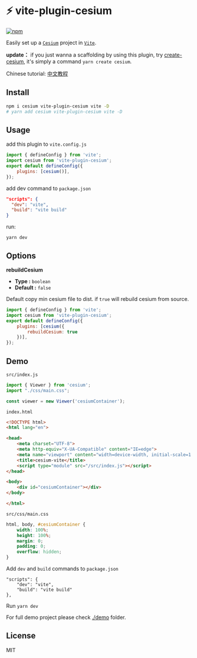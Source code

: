 # ⚡ vite-plugin-cesium 

[![npm](https://img.shields.io/npm/v/vite-plugin-cesium.svg)](https://www.npmjs.com/package/vite-plugin-cesium)

Easily set up a [`Cesium`] project in [`Vite`].

[`Cesium`]: https://github.com/CesiumGS/cesium
[`Vite`]: https://github.com/vitejs/vite

**update：** if you just wanna a scaffolding by using this plugin, try [create-cesium](https://www.npmjs.com/package/create-cesium), it's simply a command  `yarn create cesium`. 

Chinese tutorial: [中文教程](https://segmentfault.com/a/1190000039344137)

## Install

```bash
npm i cesium vite-plugin-cesium vite -D 
# yarn add cesium vite-plugin-cesium vite -D
```

## Usage

add this plugin to `vite.config.js`

```js
import { defineConfig } from 'vite';
import cesium from 'vite-plugin-cesium';
export default defineConfig({
    plugins: [cesium()],
});
```

add dev command to `package.json`

```json
"scripts": {
  "dev": "vite",
  "build": "vite build"
}
```
run:

`yarn dev`

## Options

**rebuildCesium**

- **Type :** `boolean`
- **Default :** `false`

Default copy min cesium file to dist. if `true` will rebuild cesium from source. 

```js
import { defineConfig } from 'vite';
import cesium from 'vite-plugin-cesium';
export default defineConfig({
    plugins: [cesium({
        rebuildCesium: true
    })],
});
```

## Demo


`src/index.js`

```js
import { Viewer } from 'cesium';
import "./css/main.css";

const viewer = new Viewer('cesiumContainer');
```

`index.html`

```html
<!DOCTYPE html>
<html lang="en">

<head>
    <meta charset="UTF-8">
    <meta http-equiv="X-UA-Compatible" content="IE=edge">
    <meta name="viewport" content="width=device-width, initial-scale=1.0">
    <title>cesium-vite</title>
    <script type="module" src="/src/index.js"></script>
</head>

<body>
    <div id="cesiumContainer"></div>
</body>

</html>
```

`src/css/main.css`

```css
html, body, #cesiumContainer {
    width: 100%;
    height: 100%;
    margin: 0;
    padding: 0;
    overflow: hidden;
}
```

Add `dev` and `build` commands to `package.json`

```
"scripts": {
    "dev": "vite",
    "build": "vite build"
},
```
Run `yarn dev` 

For full demo project please check [./demo](https://github.com/nshen/vite-plugin-cesium/tree/main/demo) folder.

## License

MIT
